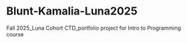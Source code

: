 # Blunt-Kamalia-Luna2025
Fall 2025_Luna Cohort CTD_portfolio project for Intro to Programming course 
